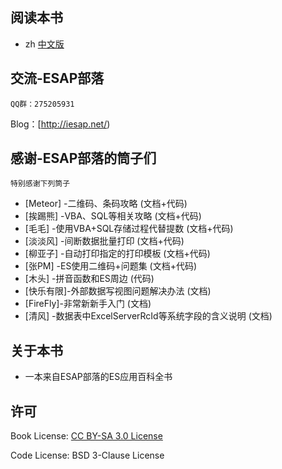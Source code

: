 ## 阅读本书
- zh [中文版](/zh/preface.md)
 
## 交流-ESAP部落
`QQ群：275205931`

Blog：[http://iesap.net/) 

## 感谢-ESAP部落的筒子们
`特别感谢下列筒子`

 - [Meteor]	-二维码、条码攻略 (文档+代码)
 - [挨踢熊]	-VBA、SQL等相关攻略 (文档+代码)
 - [毛毛]	-使用VBA+SQL存储过程代替提数 (文档+代码)
 - [淡淡风]	-间断数据批量打印 (文档+代码)
 - [柳亚子]	-自动打印指定的打印模板 (文档+代码)
 - [张PM]	-ES使用二维码+问题集 (文档+代码)
 - [木头]	-拼音函数和ES周边 (代码)
 - [快乐有限]-外部数据写视图问题解决办法 (文档)
 - [FireFly]-非常新新手入门 (文档)
 - [清风]	-数据表中ExcelServerRcId等系统字段的含义说明 (文档)

## 关于本书
* 一本来自ESAP部落的ES应用百科全书
 
## 许可
Book License: [CC BY-SA 3.0 License](http://creativecommons.org/licenses/by-sa/3.0/)

Code License: BSD 3-Clause License
